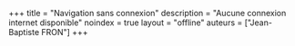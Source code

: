 +++
title = "Navigation sans connexion"
description = "Aucune connexion internet disponible"
noindex = true
layout = "offline"
auteurs = ["Jean-Baptiste FRON"]
+++
